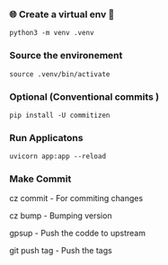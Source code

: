 ### 🌐 Create a virtual env 🐍

`python3 -m venv .venv `

### Source the environement

`source .venv/bin/activate`

### Optional (Conventional commits )

`pip install -U commitizen`

### Run Applicatons

`uvicorn app:app --reload`

### Make Commit
cz commit - For commiting changes

cz bump - Bumping version

gpsup - Push the codde to upstream

git push tag - Push the tags


